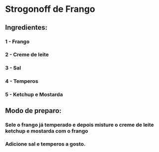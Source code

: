 # Strogonoff de Frango

## Ingredientes:
### 1 - Frango
### 2 - Creme de leite
### 3 - Sal
### 4 - Temperos
### 5 - Ketchup e Mostarda

## Modo de preparo:
### Sele o frango já temperado e depois misture o creme de leite ketchup e mostarda com o frango
### Adicione sal e temperos a gosto.